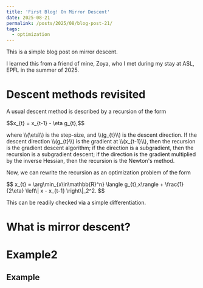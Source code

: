 ```yaml
---
title: 'First Blog! On Mirror Descent'
date: 2025-08-21
permalink: /posts/2025/08/blog-post-21/
tags:
  - optimization
---
```


This is a simple blog post on mirror descent.

I learned this from a friend of mine, Zoya, who I met during my stay at ASL, EPFL in the summer of 2025.

Descent methods revisited
======
A usual descent method is described by a recursion of the form
<p>
$$x_{t} = x_{t-1} - \eta g_{t},$$
</p>
where \\(\eta\\) is the step-size, and \\(g_{t}\\) is the descent direction. If the descent direction \\(g_{t}\\) is the gradient at \\(x_{t-1}\\), then the recursion is the gradient descent algorithm; if the direction is a subgradient, then the recursion is a subgradient descent; if the direction is the gradient multiplied by the inverse Hessian, then the recursion is the Newton's method.

Now, we can rewrite the recursion as an optimization problem of the form
<p>
$$ x_{t} = \arg\min_{x\in\mathbb{R}^n} \langle g_{t},x\rangle + \frac{1}{2\eta} \left\| x - x_{t-1} \right\|_2^2. $$
</p>
This can be readily checked via a simple differentiation.

What is mirror descent?
======

Example2
======

Example
------